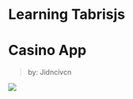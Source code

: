 # Learning Tabrisjs

# Casino App
> by: Jidncivcn


![](https://github.com/mrmccormack/imd-learning-tabris/blob/master/images/tabriscasino.png?raw=true)
